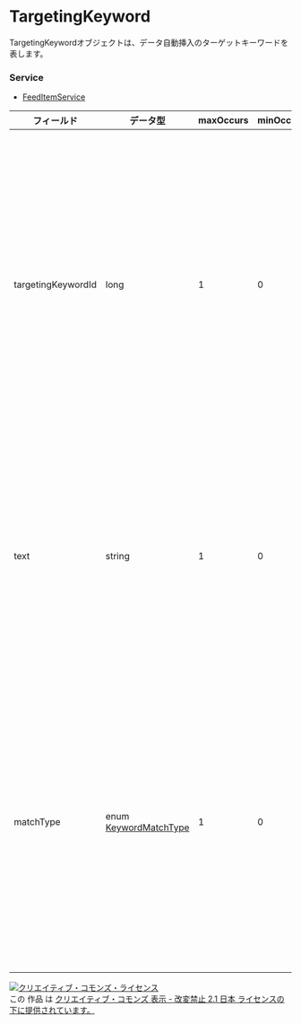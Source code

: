 # TargetingKeyword
TargetingKeywordオブジェクトは、データ自動挿入のターゲットキーワードを表します。
### Service
+ [FeedItemService](../services/FeedItemService.md)

| フィールド | データ型 | maxOccurs | minOccurs | response | add | set | remove | 説明 | 
|---|---|---|---|---|---|---|---|---|
| targetingKeywordId| long| 1| 0| ○| Ignore| Optional| Ignore| 指定したキーワード(text)を識別するIDになります。<br>※設定を解除する場合は「0」 を指定してください。 |
| text| string| 1| 0| ○| Requirement| Requirement| Ignore| 指定するキーワードです。<br>入力制限は80文字以内10ワードまでになります。 |
| matchType| enum <a href="./KeywordMatchType.md">KeywordMatchType</a>| 1| 0| ○| Requirement| Requirement| Ignore| マッチタイプです。<br>入力されたキーワードが検索クエリにどのように一致するかを示します。 |
<a rel="license" href="http://creativecommons.org/licenses/by-nd/2.1/jp/"><img alt="クリエイティブ・コモンズ・ライセンス" style="border-width:0" src="https://i.creativecommons.org/l/by-nd/2.1/jp/88x31.png" /></a><br />この 作品 は <a rel="license" href="http://creativecommons.org/licenses/by-nd/2.1/jp/">クリエイティブ・コモンズ 表示 - 改変禁止 2.1 日本 ライセンスの下に提供されています。</a>
